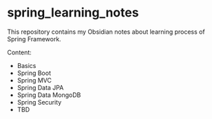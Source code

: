 # spring_learning_notes
This repository contains my Obsidian notes about learning process of Spring Framework.

Content:
- Basics
- Spring Boot
- Spring MVC
- Spring Data JPA
- Spring Data MongoDB
- Spring Security
- TBD

